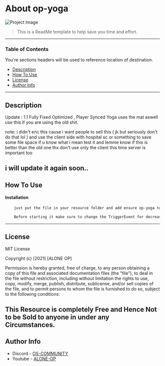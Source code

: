 # About op-yoga

![Project Image](https://cdn.discordapp.com/attachments/447021738484826112/830093758385094706/jho87pm42uc-HD.jpg)

> This is a ReadMe template to help save you time and effort.

---

### Table of Contents
You're sections headers will be used to reference location of destination.

- [Description](#description)
- [How To Use](#how-to-use)
- [License](#license)
- [Author Info](#author-info)
---

## Description

Update : 1.1 Fully Fixed Optimized , Player Synced Yoga uses the mat aswell use this if you are using the old shit.

note: i didn't enc this cause i want people to sell this ( jk but seriously don't do that lol ) and use the client side with hospital sc or something to save some file space if u know what i mean test it and lemme know if this is better than the old one thx don't use only the client this time server is important too 

i will update it again soon..
---

## How To Use

#### Installation

```html
    just put the file in your resource folder and add ensure op-yoga to your server.cfg and/or you can use the client and server with other file to save some file space
```
```html
    Before starting it make sure to change the TriggerEvent for decreasing stress to your hud or whatever kind of stress system You use
```
---

## License

MIT License

Copyright (c) [2021] [ALONE OP]

Permission is hereby granted, free of charge, to any person obtaining a copy
of this file and associated documentation files (the "file"), to deal
in the file without restriction, including without limitation the rights
to use, copy, modify, merge, publish, distribute, sublicense, and/or sell
copies of the file, and to permit persons to whom the file is
furnished to do so, subject to the following conditions:

This Resource is completely Free and Hence Not to be Sold to anyone in under any Circumstances.
---

## Author Info

- Discord - [OS-COMMUNITY](https://discord.io/OSCOMMUNITY)
- Youtube - [ALONE-OP](https://www.youtube.com/channel/UCat7aDkSWObN3V0HC1sY-9w)
